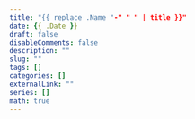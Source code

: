 ```yaml
--- 
title: "{{ replace .Name "-" " " | title }}"
date: {{ .Date }}
draft: false
disableComments: false
description: ""
slug: ""
tags: []
categories: []
externalLink: ""
series: []
math: true
---
```


